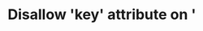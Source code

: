 # Disallow 'key' attribute on '<template>' (no-template-key)

Vue.js disallows `key` attribute on `<template>` elements.

## :book: Rule Details

This rule reports the `<template>` elements which have `key` attribute.

:-1: Examples of **incorrect** code for this rule:

```html
<template>
    <div>
        <template key="x"></template>
        <template v-bind:key="y"></template>
        <template :key="z"></template>
    </div>
</template>
```

:+1: Examples of **correct** code for this rule:

```html
<template>
    <div>
        <div key="x"></div>
        <template></template>
    </div>
</template>
```

## :wrench: Options

Nothing.

